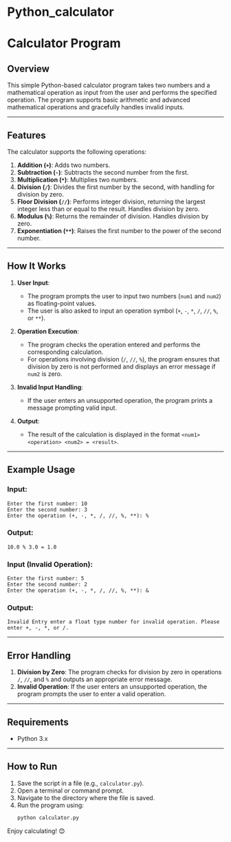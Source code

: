 # Python_calculator
# Calculator Program

## Overview  
This simple Python-based calculator program takes two numbers and a mathematical operation as input from the user and performs the specified operation. The program supports basic arithmetic and advanced mathematical operations and gracefully handles invalid inputs.

---

## Features  
The calculator supports the following operations:  
1. **Addition (`+`)**: Adds two numbers.  
2. **Subtraction (`-`)**: Subtracts the second number from the first.  
3. **Multiplication (`*`)**: Multiplies two numbers.  
4. **Division (`/`)**: Divides the first number by the second, with handling for division by zero.  
5. **Floor Division (`//`)**: Performs integer division, returning the largest integer less than or equal to the result. Handles division by zero.  
6. **Modulus (`%`)**: Returns the remainder of division. Handles division by zero.  
7. **Exponentiation (`**`)**: Raises the first number to the power of the second number.  

---

## How It Works  
1. **User Input**:  
   - The program prompts the user to input two numbers (`num1` and `num2`) as floating-point values.  
   - The user is also asked to input an operation symbol (`+`, `-`, `*`, `/`, `//`, `%`, or `**`).  

2. **Operation Execution**:  
   - The program checks the operation entered and performs the corresponding calculation.  
   - For operations involving division (`/`, `//`, `%`), the program ensures that division by zero is not performed and displays an error message if `num2` is zero.  

3. **Invalid Input Handling**:  
   - If the user enters an unsupported operation, the program prints a message prompting valid input.  

4. **Output**:  
   - The result of the calculation is displayed in the format `<num1> <operation> <num2> = <result>`.  

---

## Example Usage  

### Input:  
```plaintext
Enter the first number: 10  
Enter the second number: 3  
Enter the operation (+, -, *, /, //, %, **): %  
```  

### Output:  
```plaintext
10.0 % 3.0 = 1.0  
```  

### Input (Invalid Operation):  
```plaintext
Enter the first number: 5  
Enter the second number: 2  
Enter the operation (+, -, *, /, //, %, **): &  
```  

### Output:  
```plaintext
Invalid Entry enter a float type number for invalid operation. Please enter +, -, *, or /.  
```  

---

## Error Handling  
1. **Division by Zero**: The program checks for division by zero in operations `/`, `//`, and `%` and outputs an appropriate error message.  
2. **Invalid Operation**: If the user enters an unsupported operation, the program prompts the user to enter a valid operation.  

---

## Requirements  
- Python 3.x  

---

## How to Run  
1. Save the script in a file (e.g., `calculator.py`).  
2. Open a terminal or command prompt.  
3. Navigate to the directory where the file is saved.  
4. Run the program using:  
   ```bash
   python calculator.py
   ```  

Enjoy calculating! 😊  
